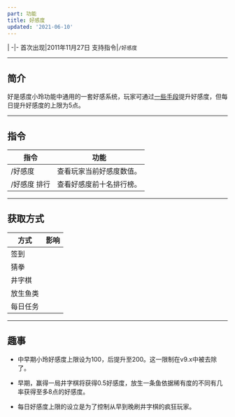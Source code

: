 ```yaml
---
part: 功能
title: 好感度
updated: '2021-06-10'
---
```


 |
-|-
首次出现|2011年11月27日
支持指令|`/好感度`

---

## 简介

好是感度小玲功能中通用的一套好感系统，玩家可通过[一些手段](#获取方式)提升好感度，但每日提升好感度的上限为5点。

---

## 指令

指令|功能
---|---
/好感度|查看玩家当前好感度数值。
/好感度 排行|查看好感度前十名排行榜。

---

## 获取方式

方式|影响
---|---
签到|
猜拳|
井字棋|
放生鱼类|
每日任务|

---

## 趣事

- 中早期小玲好感度上限设为100，后提升至200。这一限制在v9.x中被去除了。

- 早期，赢得一局井字棋将获得0.5好感度，放生一条鱼依据稀有度的不同有几率获得至多8点的好感度。

- 每日好感度上限的设立是为了控制从早到晚刷井字棋的疯狂玩家。